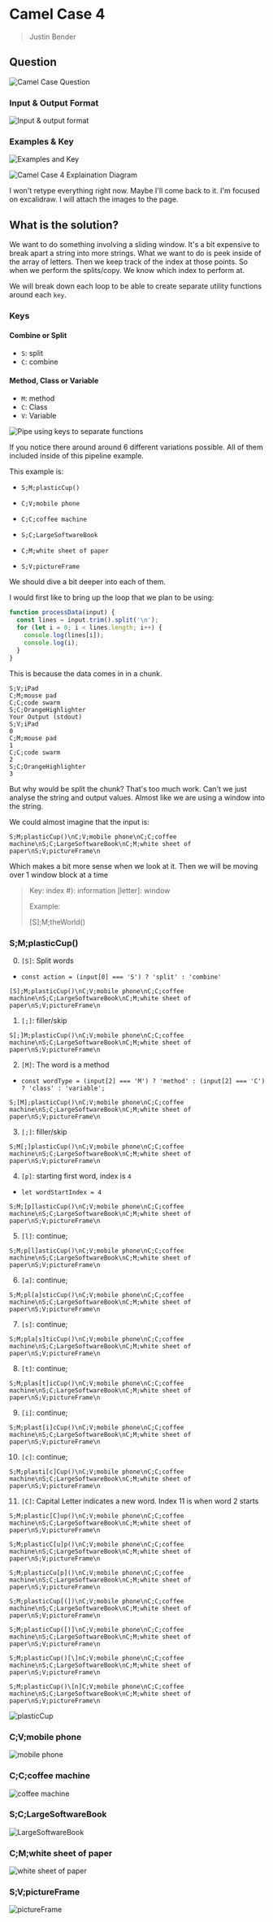 # Camel Case 4

> Justin Bender

## Question

![Camel Case Question](./hacker_img/camel_case_4/camel_case_4_question.png)

### Input & Output Format

![Input & output format](./hacker_img/camel_case_4/camel_case_4_input_output_format.png)

### Examples & Key

![Examples and Key](./hacker_img/camel_case_4/camel_case_4_examples_key.png)


![Camel Case 4 Explaination Diagram](./hacker_img/camel_case_4/camel_case_4.png)

I won't retype everything right now. Maybe I'll come back to it. I'm
focused on excalidraw. I will attach the images to the page.

## What is the solution?

We want to do something involving a sliding window. It's a bit expensive
to break apart a string into more strings. What we want to do is peek
inside of the array of letters. Then we keep track of the index at those
points. So when we perform the splits/copy. We know which index to
perform at.

We will break down each loop to be able to create separate utility
functions around each `key`.

### Keys

#### Combine or Split

* `S`: split
* `C`: combine

#### Method, Class or Variable

* `M`: method
* `C`: Class
* `V`: Variable


![Pipe using keys to separate functions](./hacker_img/camel_case_4/camel_case_4_pipeline_character.png)

If you notice there around around 6 different variations possible. All
of them included inside of this pipeline example.

This example is:

* `S;M;plasticCup()`

* `C;V;mobile phone`

* `C;C;coffee machine`

* `S;C;LargeSoftwareBook`

* `C;M;white sheet of paper`

* `S;V;pictureFrame`

We should dive a bit deeper into each of them.

I would first like to bring up the loop that we plan to be using:

```javascript
function processData(input) {
  const lines = input.trim().split('\n');
  for (let i = 0; i < lines.length; i++) {
    console.log(lines[i]);
    console.log(i);
  }
}
```

This is because the data comes in in a chunk.

```
S;V;iPad
C;M;mouse pad
C;C;code swarm
S;C;OrangeHighlighter
Your Output (stdout)
S;V;iPad
0
C;M;mouse pad
1
C;C;code swarm
2
S;C;OrangeHighlighter
3
```

But why would be split the chunk? That's too much work. Can't we just
analyse the string and output values. Almost like we are using a window
into the string.

We could almost imagine that the input is:

```
S;M;plasticCup()\nC;V;mobile phone\nC;C;coffee machine\nS;C;LargeSoftwareBook\nC;M;white sheet of paper\nS;V;pictureFrame\n
```

Which makes a bit more sense when we look at it. Then we will be moving
over 1 window block at a time

> Key:
> index #): information
> [letter]: window
>
> Example:
>
> [S];M;theWorld()

### S;M;plasticCup()


0) `[S]`: Split words
  - `const action = (input[0] === 'S') ? 'split' : 'combine'`

```
[S];M;plasticCup()\nC;V;mobile phone\nC;C;coffee machine\nS;C;LargeSoftwareBook\nC;M;white sheet of paper\nS;V;pictureFrame\n
```

1) `[;]`: filler/skip

```
S[;]M;plasticCup()\nC;V;mobile phone\nC;C;coffee machine\nS;C;LargeSoftwareBook\nC;M;white sheet of paper\nS;V;pictureFrame\n
```

2) `[M]`: The word is a method
  - `const wordType = (input[2] === 'M') ? 'method' : (input[2] === 'C') ? 'class' : 'variable';`

```
S;[M];plasticCup()\nC;V;mobile phone\nC;C;coffee machine\nS;C;LargeSoftwareBook\nC;M;white sheet of paper\nS;V;pictureFrame\n
```

3) `[;]`: filler/skip

```
S;M[;]plasticCup()\nC;V;mobile phone\nC;C;coffee machine\nS;C;LargeSoftwareBook\nC;M;white sheet of paper\nS;V;pictureFrame\n
```

4) `[p]`: starting first word, index is `4`
  - `let wordStartIndex = 4`

```
S;M;[p]lasticCup()\nC;V;mobile phone\nC;C;coffee machine\nS;C;LargeSoftwareBook\nC;M;white sheet of paper\nS;V;pictureFrame\n
```

5) `[l]`: continue;

```
S;M;p[l]asticCup()\nC;V;mobile phone\nC;C;coffee machine\nS;C;LargeSoftwareBook\nC;M;white sheet of paper\nS;V;pictureFrame\n
```

6) `[a]`: continue;

```
S;M;pl[a]sticCup()\nC;V;mobile phone\nC;C;coffee machine\nS;C;LargeSoftwareBook\nC;M;white sheet of paper\nS;V;pictureFrame\n
```

7) `[s]`: continue;

```
S;M;pla[s]ticCup()\nC;V;mobile phone\nC;C;coffee machine\nS;C;LargeSoftwareBook\nC;M;white sheet of paper\nS;V;pictureFrame\n
```

8) `[t]`: continue;

```
S;M;plas[t]icCup()\nC;V;mobile phone\nC;C;coffee machine\nS;C;LargeSoftwareBook\nC;M;white sheet of paper\nS;V;pictureFrame\n
```

9) `[i]`: continue;

```
S;M;plast[i]cCup()\nC;V;mobile phone\nC;C;coffee machine\nS;C;LargeSoftwareBook\nC;M;white sheet of paper\nS;V;pictureFrame\n
```

10) `[c]`: continue;


```
S;M;plasti[c]Cup()\nC;V;mobile phone\nC;C;coffee machine\nS;C;LargeSoftwareBook\nC;M;white sheet of paper\nS;V;pictureFrame\n
```

11) `[C]`: Capital Letter indicates a new word. Index 11 is when word 2
    starts

```
S;M;plastic[C]up()\nC;V;mobile phone\nC;C;coffee machine\nS;C;LargeSoftwareBook\nC;M;white sheet of paper\nS;V;pictureFrame\n
```

```
S;M;plasticC[u]p()\nC;V;mobile phone\nC;C;coffee machine\nS;C;LargeSoftwareBook\nC;M;white sheet of paper\nS;V;pictureFrame\n
```

```
S;M;plasticCu[p]()\nC;V;mobile phone\nC;C;coffee machine\nS;C;LargeSoftwareBook\nC;M;white sheet of paper\nS;V;pictureFrame\n
```

```
S;M;plasticCup[(])\nC;V;mobile phone\nC;C;coffee machine\nS;C;LargeSoftwareBook\nC;M;white sheet of paper\nS;V;pictureFrame\n
```

```
S;M;plasticCup([)]\nC;V;mobile phone\nC;C;coffee machine\nS;C;LargeSoftwareBook\nC;M;white sheet of paper\nS;V;pictureFrame\n
```

```
S;M;plasticCup()[\]nC;V;mobile phone\nC;C;coffee machine\nS;C;LargeSoftwareBook\nC;M;white sheet of paper\nS;V;pictureFrame\n
```

```
S;M;plasticCup()\[n]C;V;mobile phone\nC;C;coffee machine\nS;C;LargeSoftwareBook\nC;M;white sheet of paper\nS;V;pictureFrame\n
```

![plasticCup](./hacker_img/camel_case_4/camel_case_4_s_m_plasticcup.png)

### C;V;mobile phone

![mobile phone](./hacker_img/camel_case_4/camel_case_4_c_v_mobile_phone.png)

### C;C;coffee machine

![coffee machine](./hacker_img/camel_case_4/camel_case_4_c_c_coffee_machine.png)

### S;C;LargeSoftwareBook

![LargeSoftwareBook](./hacker_img/camel_case_4/camel_case_4_s_c_LargeSoftwareBook.png)

### C;M;white sheet of paper

![white sheet of paper](./hacker_img/camel_case_4/camel_case_4_c_m_white_sheet_of_paper.png)

### S;V;pictureFrame

![pictureFrame](./hacker_img/camel_case_4/camel_case_4_s_v_pictureFrame.png)


